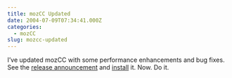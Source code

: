 ```yaml
---
title: mozCC Updated
date: 2004-07-09T07:34:41.000Z
categories:
  - mozCC
slug: mozcc-updated
---
```

I’ve updated mozCC with some performance enhancements and bug fixes. See the [release announcement][1]  and [install][2]  it. Now. Do it.



 [1]: http://yergler.net/projects/mozcc/news
 [2]: http://yergler.net/projects/mozcc/install
